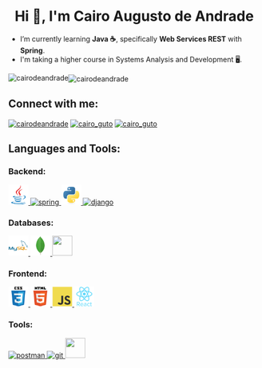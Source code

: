 <h1 align="center">Hi 👋, I'm Cairo Augusto de Andrade</h1>

- I’m currently learning **Java ☕**, specifically **Web Services REST** with **Spring**.
- I'm taking a higher course in Systems Analysis and Development 🖥️.


<p><img align="left" src="https://github-cairo-stats.vercel.app/api/top-langs?username=cairodeandrade&show_icons=true&locale=en&layout=compact&theme=dark" alt="cairodeandrade" /></p>

<p><img align="center" height="160em" src="https://github-readme-streak-stats.herokuapp.com/?user=cairodeandrade&theme=dark" alt="cairodeandrade" /></p>

<h2 align="left">Connect with me:</h2>
<p align="left">
<a href="https://linkedin.com/in/cairodeandrade" target="blank"><img align="center" src="https://raw.githubusercontent.com/rahuldkjain/github-profile-readme-generator/master/src/images/icons/Social/linked-in-alt.svg" alt="cairodeandrade" height="30" width="40" /></a>
<a href="https://instagram.com/cairo_guto" target="blank"><img align="center" src="https://raw.githubusercontent.com/rahuldkjain/github-profile-readme-generator/master/src/images/icons/Social/instagram.svg" alt="cairo_guto" height="30" width="40" /></a>
<a href="mailto:cairo.augusto.andrade@gmail.com" target="blank"><img align="center" src="https://github.com/CairoDeAndrade/django-blog/blob/master/_Django-Blog/media/photos/2022/09/mail.png" alt="cairo_guto" height="40" width="40" /></a>
</p>

<h2 align="left">Languages and Tools:</h2>

### Backend:
<div class="languages" align="left"> 
  
 <a href="https://www.java.com" target="_blank" rel="noreferrer"> <img src="https://raw.githubusercontent.com/devicons/devicon/master/icons/java/java-original.svg" alt="java" width="40" height="40"/> </a>
<a href="https://spring.io/" target="_blank" rel="noreferrer"> <img src="https://www.vectorlogo.zone/logos/springio/springio-icon.svg" alt="spring" width="40" height="40"/> </a> <a href="https://www.python.org" target="_blank" rel="noreferrer"> <img src="https://raw.githubusercontent.com/devicons/devicon/master/icons/python/python-original.svg" alt="python" width="40" height="40"/> </a> 
</a> <a href="https://www.djangoproject.com/" target="_blank" rel="noreferrer"> <img src="https://cdn.worldvectorlogo.com/logos/django.svg" alt="django" width="40" height="40"/> </a>
  
### Databases:
<a href="https://www.mysql.com/" target="_blank" rel="noreferrer"> <img src="https://raw.githubusercontent.com/devicons/devicon/master/icons/mysql/mysql-original-wordmark.svg" alt="mysql" width="40" height="40"/> </a> <a href="https://www.mongodb.com/" target="_blank"> <img src="https://raw.githubusercontent.com/devicons/devicon/master/icons/mongodb/mongodb-original.svg" alt="mongodb" width="40" height="40"/> </a> <a href="https://www.postgresql.org" target="_blank"> <img src="https://cdn.jsdelivr.net/gh/devicons/devicon/icons/postgresql/postgresql-plain-wordmark.svg" width="40" height="40"/> </a>

### Frontend:
</a> <a href="https://www.w3schools.com/css/" target="_blank" rel="noreferrer"> <img src="https://raw.githubusercontent.com/devicons/devicon/master/icons/css3/css3-original-wordmark.svg" alt="css3" width="40" height="40"/> </a> <a href="https://www.w3.org/html/" target="_blank" rel="noreferrer"> <img src="https://raw.githubusercontent.com/devicons/devicon/master/icons/html5/html5-original-wordmark.svg" alt="html5" width="40" height="40"/> </a> <a href="https://developer.mozilla.org/en-US/docs/Web/JavaScript" target="_blank" rel="noreferrer"> <img src="https://raw.githubusercontent.com/devicons/devicon/master/icons/javascript/javascript-original.svg" alt="javascript" width="40" height="40"/> </a> <a href="https://reactjs.org/" target="_blank" rel="noreferrer"> <img src="https://raw.githubusercontent.com/devicons/devicon/master/icons/react/react-original-wordmark.svg" alt="react" width="40" height="40"/> </a>

### Tools:
<a href="https://postman.com" target="_blank" rel="noreferrer"> <img src="https://www.vectorlogo.zone/logos/getpostman/getpostman-icon.svg" alt="postman" width="40" height="40"/> </a> <a href="https://git-scm.com/" target="_blank" rel="noreferrer"> <img src="https://www.vectorlogo.zone/logos/git-scm/git-scm-icon.svg" alt="git" width="40" height="40"/> </a> <a href="https://docker.com" target="_blank" rel="noreferrer"> <img src="https://cdn.jsdelivr.net/gh/devicons/devicon/icons/docker/docker-plain-wordmark.svg" width="40" height="40" /> </a>
  
</div>

